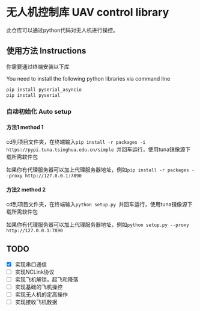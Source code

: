 # 无人机控制库 UAV control library

此仓库可以通过python代码对无人机进行操控。

## 使用方法 Instructions

你需要通过终端安装以下库

You need to install the following python libraries via command line

```bash
pip install pyserial_asyncio
pip install pyserial
```

### 自动初始化 Auto setup

#### 方法1 method 1

cd到项目文件夹，在终端输入`pip install -r packages -i https://pypi.tuna.tsinghua.edu.cn/simple `并回车运行，使用tuna镜像源下载所需软件包

如果你有代理服务器可以加上代理服务器地址，例如`pip install -r packages --proxy http://127.0.0.1:7890`

#### 方法2 method 2

cd到项目文件夹，在终端输入`python setup.py `并回车运行，使用tuna镜像源下载所需软件包

如果你有代理服务器可以加上代理服务器地址，例如`python setup.py --proxy http://127.0.0.1:7890`

## TODO

- [x] 实现串口通信
- [ ] 实现NCLink协议
- [ ] 实现飞机解锁，起飞和降落
- [ ] 实现基础的飞机操控
- [ ] 实现无人机的定高操作
- [ ] 实现接收飞机数据
